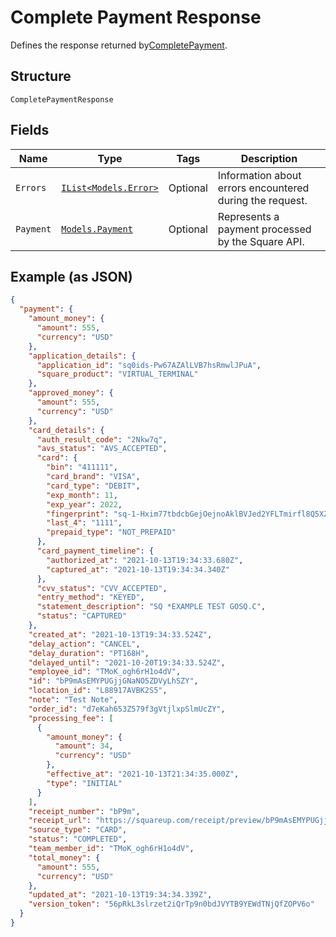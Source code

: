 
# Complete Payment Response

Defines the response returned by[CompletePayment](../../doc/api/payments.md#complete-payment).

## Structure

`CompletePaymentResponse`

## Fields

| Name | Type | Tags | Description |
|  --- | --- | --- | --- |
| `Errors` | [`IList<Models.Error>`](../../doc/models/error.md) | Optional | Information about errors encountered during the request. |
| `Payment` | [`Models.Payment`](../../doc/models/payment.md) | Optional | Represents a payment processed by the Square API. |

## Example (as JSON)

```json
{
  "payment": {
    "amount_money": {
      "amount": 555,
      "currency": "USD"
    },
    "application_details": {
      "application_id": "sq0ids-Pw67AZAlLVB7hsRmwlJPuA",
      "square_product": "VIRTUAL_TERMINAL"
    },
    "approved_money": {
      "amount": 555,
      "currency": "USD"
    },
    "card_details": {
      "auth_result_code": "2Nkw7q",
      "avs_status": "AVS_ACCEPTED",
      "card": {
        "bin": "411111",
        "card_brand": "VISA",
        "card_type": "DEBIT",
        "exp_month": 11,
        "exp_year": 2022,
        "fingerprint": "sq-1-Hxim77tbdcbGejOejnoAklBVJed2YFLTmirfl8Q5XZzObTc8qY_U8RkwzoNL8dCEcQ",
        "last_4": "1111",
        "prepaid_type": "NOT_PREPAID"
      },
      "card_payment_timeline": {
        "authorized_at": "2021-10-13T19:34:33.680Z",
        "captured_at": "2021-10-13T19:34:34.340Z"
      },
      "cvv_status": "CVV_ACCEPTED",
      "entry_method": "KEYED",
      "statement_description": "SQ *EXAMPLE TEST GOSQ.C",
      "status": "CAPTURED"
    },
    "created_at": "2021-10-13T19:34:33.524Z",
    "delay_action": "CANCEL",
    "delay_duration": "PT168H",
    "delayed_until": "2021-10-20T19:34:33.524Z",
    "employee_id": "TMoK_ogh6rH1o4dV",
    "id": "bP9mAsEMYPUGjjGNaNO5ZDVyLhSZY",
    "location_id": "L88917AVBK2S5",
    "note": "Test Note",
    "order_id": "d7eKah653Z579f3gVtjlxpSlmUcZY",
    "processing_fee": [
      {
        "amount_money": {
          "amount": 34,
          "currency": "USD"
        },
        "effective_at": "2021-10-13T21:34:35.000Z",
        "type": "INITIAL"
      }
    ],
    "receipt_number": "bP9m",
    "receipt_url": "https://squareup.com/receipt/preview/bP9mAsEMYPUGjjGNaNO5ZDVyLhSZY",
    "source_type": "CARD",
    "status": "COMPLETED",
    "team_member_id": "TMoK_ogh6rH1o4dV",
    "total_money": {
      "amount": 555,
      "currency": "USD"
    },
    "updated_at": "2021-10-13T19:34:34.339Z",
    "version_token": "56pRkL3slrzet2iQrTp9n0bdJVYTB9YEWdTNjQfZOPV6o"
  }
}
```

